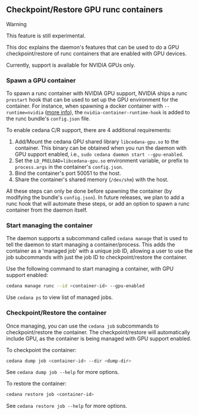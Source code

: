 ## Checkpoint/Restore GPU runc containers
> [!WARNING]
> This feature is still experimental.

This doc explains the daemon's features that can be used to do a GPU checkpoint/restore of runc containers that are enabled with GPU devices.

Currently, support is available for NVIDIA GPUs only.

### Spawn a GPU container

To spawn a runc container with NVIDIA GPU support, NVIDIA ships a runc `prestart` hook that can be used to set up the GPU environment for the container. For instance, when spawning a docker container with `--runtime=nvidia` ([more info](https://docs.nvidia.com/datacenter/cloud-native/container-toolkit/latest/install-guide.html#configuring-docker)), the `nvidia-container-runtime-hook` is added to the runc bundle's `config.json` file. 

To enable cedana C/R support, there are 4 additional requirements:
1. Add/Mount the cedana GPU shared library `libcedana-gpu.so` to the container. This binary can be obtained when you run the daemon with GPU support enabled, i.e., `sudo cedana daemon start --gpu-enabled`.
2. Set the `LD_PRELOAD=libcedana-gpu.so` environment variable, or prefix to `process.args` in the container's `config.json`.
3. Bind the container's port 50051 to the host.
4. Share the container's shared memory (`/dev/shm`) with the host. 

All these steps can only be done before spawning the container (by modifying the bundle's `config.json`). In future releases, we plan to add a runc hook that will automate these steps, or add an option to spawn a runc container from the daemon itself.

### Start managing the container

The daemon supports a subcommand called `cedana manage` that is used to tell the daemon to start managing a container/process. This adds the container as a 'managed job' with a unique job ID, allowing a user to use the job subcommands with just the job ID to checkpoint/restore the container. 

Use the following command to start managing a container, with GPU support enabled:

```bash
cedana manage runc --id <container-id> --gpu-enabled
```
Use `cedana ps` to view list of managed jobs.

### Checkpoint/Restore the container

Once managing, you can use the `cedana job` subcommands to checkpoint/restore the container. The checkpoint/restore will automatically include GPU, as the container is being managed with GPU support enabled.

To checkpoint the container:

```bash
cedana dump job <container-id> --dir <dump-dir>
```
See `cedana dump job --help` for more options.

To restore the container:

```bash
cedana restore job <container-id>
```
See `cedana restore job --help` for more options.
